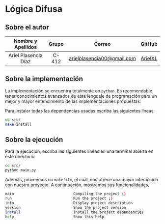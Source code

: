 # Lógica Difusa

## Sobre el autor

| **Nombre y Apellidos** | **Grupo** |                      **Correo**                       |              **GitHub**               |
| :--------------------: | :---: | :---------------------------------------------------: | :-----------------------------------: |
|  Ariel Plasencia Díaz  | C-412 | arielplasencia00@gmail.com | [ArielXL](https://github.com/ArielXL) |

## Sobre la implementación

La implementación se encuentra totalmente en `python`. Es recomendable tener conocimientos avanzados de este lenguaje de programación para un mejor y mayor entendimiento de las implementaciones propuestas.

Para instalar todas las dependencias usadas escriba las siguientes líneas:

```bash
cd src/
make install
```

## Sobre la ejecución

Para la ejecución, escriba las siguientes líneas en una terminal abierta en este directorio:

```bash
cd src/
python main.py
```

Además, proveemos un `makefile`, el cual, nos ofrece una mayor interacción con nuestro proyecto. A continuación, mostramos sus funcionalidades.

```bash
main                           Compiling the project :)
run                            Run the project ;)
info                           Display project description
version                        Show the project version
install                        Install the project dependencies
help                           Show this help
```

